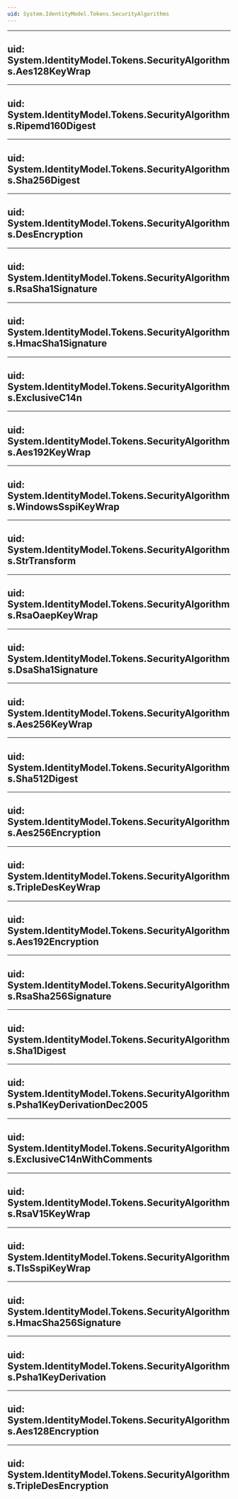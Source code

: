 ```yaml
---
uid: System.IdentityModel.Tokens.SecurityAlgorithms
---
```


---
uid: System.IdentityModel.Tokens.SecurityAlgorithms.Aes128KeyWrap
---

---
uid: System.IdentityModel.Tokens.SecurityAlgorithms.Ripemd160Digest
---

---
uid: System.IdentityModel.Tokens.SecurityAlgorithms.Sha256Digest
---

---
uid: System.IdentityModel.Tokens.SecurityAlgorithms.DesEncryption
---

---
uid: System.IdentityModel.Tokens.SecurityAlgorithms.RsaSha1Signature
---

---
uid: System.IdentityModel.Tokens.SecurityAlgorithms.HmacSha1Signature
---

---
uid: System.IdentityModel.Tokens.SecurityAlgorithms.ExclusiveC14n
---

---
uid: System.IdentityModel.Tokens.SecurityAlgorithms.Aes192KeyWrap
---

---
uid: System.IdentityModel.Tokens.SecurityAlgorithms.WindowsSspiKeyWrap
---

---
uid: System.IdentityModel.Tokens.SecurityAlgorithms.StrTransform
---

---
uid: System.IdentityModel.Tokens.SecurityAlgorithms.RsaOaepKeyWrap
---

---
uid: System.IdentityModel.Tokens.SecurityAlgorithms.DsaSha1Signature
---

---
uid: System.IdentityModel.Tokens.SecurityAlgorithms.Aes256KeyWrap
---

---
uid: System.IdentityModel.Tokens.SecurityAlgorithms.Sha512Digest
---

---
uid: System.IdentityModel.Tokens.SecurityAlgorithms.Aes256Encryption
---

---
uid: System.IdentityModel.Tokens.SecurityAlgorithms.TripleDesKeyWrap
---

---
uid: System.IdentityModel.Tokens.SecurityAlgorithms.Aes192Encryption
---

---
uid: System.IdentityModel.Tokens.SecurityAlgorithms.RsaSha256Signature
---

---
uid: System.IdentityModel.Tokens.SecurityAlgorithms.Sha1Digest
---

---
uid: System.IdentityModel.Tokens.SecurityAlgorithms.Psha1KeyDerivationDec2005
---

---
uid: System.IdentityModel.Tokens.SecurityAlgorithms.ExclusiveC14nWithComments
---

---
uid: System.IdentityModel.Tokens.SecurityAlgorithms.RsaV15KeyWrap
---

---
uid: System.IdentityModel.Tokens.SecurityAlgorithms.TlsSspiKeyWrap
---

---
uid: System.IdentityModel.Tokens.SecurityAlgorithms.HmacSha256Signature
---

---
uid: System.IdentityModel.Tokens.SecurityAlgorithms.Psha1KeyDerivation
---

---
uid: System.IdentityModel.Tokens.SecurityAlgorithms.Aes128Encryption
---

---
uid: System.IdentityModel.Tokens.SecurityAlgorithms.TripleDesEncryption
---
